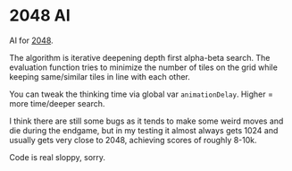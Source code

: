 # 2048 AI

AI for [2048](https://github.com/gabrielecirulli/2048).

The algorithm is iterative deepening depth first alpha-beta search. The evaluation function tries to minimize the number of tiles on the grid while keeping same/similar tiles in line with each other.

You can tweak the thinking time via global var `animationDelay`. Higher = more time/deeper search.

I think there are still some bugs as it tends to make some weird moves and die during the endgame, but in my testing it almost always gets 1024 and usually gets very close to 2048, achieving scores of roughly 8-10k.

Code is real sloppy, sorry.
